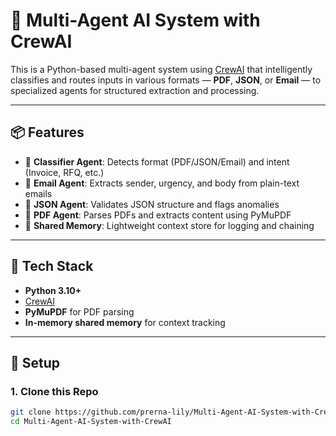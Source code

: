 # 🧠 Multi-Agent AI System with CrewAI

This is a Python-based multi-agent system using [CrewAI](https://github.com/joaomdmoura/crewai) that intelligently classifies and routes inputs in various formats — **PDF**, **JSON**, or **Email** — to specialized agents for structured extraction and processing.

---

## 📦 Features

- 🧭 **Classifier Agent**: Detects format (PDF/JSON/Email) and intent (Invoice, RFQ, etc.)
- 📨 **Email Agent**: Extracts sender, urgency, and body from plain-text emails
- 🧾 **JSON Agent**: Validates JSON structure and flags anomalies
- 📄 **PDF Agent**: Parses PDFs and extracts content using PyMuPDF
- 🧠 **Shared Memory**: Lightweight context store for logging and chaining

---

## 🧰 Tech Stack

- **Python 3.10+**
- [CrewAI](https://github.com/joaomdmoura/crewai)
- **PyMuPDF** for PDF parsing
- **In-memory shared memory** for context tracking

---

## 🚀 Setup

### 1. Clone this Repo

```bash
git clone https://github.com/prerna-lily/Multi-Agent-AI-System-with-CrewAI.git
cd Multi-Agent-AI-System-with-CrewAI
